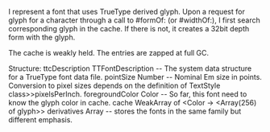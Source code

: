 I represent a font that uses TrueType derived glyph.  Upon a request for glyph for a character through a call to #formOf: (or #widthOf:), I first search corresponding glyph in the cache.  If there is not, it creates a 32bit depth form with the glyph.

  The cache is weakly held.  The entries are zapped at full GC.

Structure:
 ttcDescription	TTFontDescription -- The system data structure for a TrueType font data file.
 pointSize		Number -- Nominal Em size in points. Conversion to pixel sizes depends on the definition of TextStyle class>>pixelsPerInch.
 foregroundColor	Color -- So far, this font need to know the glyph color in cache.
 cache			WeakArray of <Color -> <Array(256) of glyph>>
 derivatives		Array -- stores the fonts in the same family but different emphasis.
